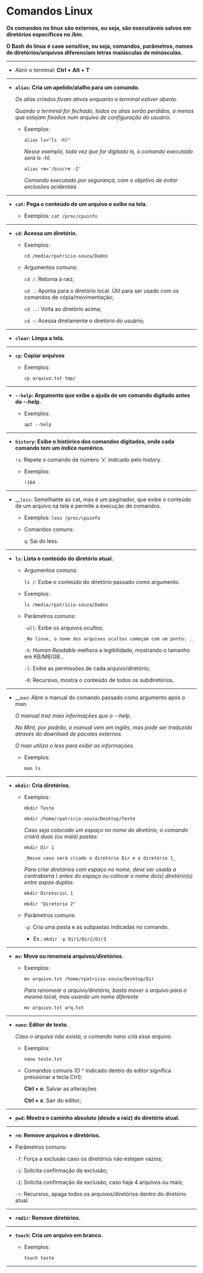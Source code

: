 # Comandos Linux

__Os comandos no linux são externos, ou seja, são executáveis salvos em diretórios específicos no /bin.__

__O Bash do linux é case sensitive, ou seja, comandos, parâmetros, nomes de diretórios/arquivos diferenciam letras maiúsculas de minúsculas.__

---

* Abrir o terminal: **Ctrl + Alt + T**

---

* __`alias`: Cria um apelido/atalho para um comando.__

   _Os alias criados ficam ativos enquanto o terminal estiver aberto._

   _Quando o terminal for fechado, todos os alias serão perdidos, a menos que estejam fixados num arquivo de configuração do usuário._

   * Exemplos: 

      `alias ls="ls -hl"`

      _Nesse exemplo, toda vez que for digitado ls, o comando executado será ls -hl._

      `alias rm='/bin/rm -I'`

      _Comando executado por segurança, com o objetivo de evitar exclusões acidentais_

---

* __`cat`: Pega o conteúdo de um arquivo e exibe na tela.__

   * Exemplos: `cat /proc/cpuinfo`

---

* __`cd`: Acessa um diretório.__

   * Exemplos:
   
      `cd /media/rpatricio-souza/Dados`

   * Argumentos comuns:

      `cd /`: Retorna à raiz;

      `cd .`: Aponta para o diretório local. Útil para ser usado com os comandos de cópia/movimentação;
      
      `cd ..`: Volta ao diretório acima;

      `cd ~`: Acessa diretamente o diretório do usuário;
---

* __`clear`: Limpa a tela.__

---

* __`cp`: Copiar arquivos__

   * Exemplos:

      `cp arquivo.txt tmp/`

---

* __`--help`: Argumento que exibe a ajuda de um comando digitado antes do --help.__

   * Exemplos:

      `apt --help`

---

* __`history`: Exibe o histórico dos comandos digitados, onde cada comando tem um índice numérico.__
   
   `!x`: Repete o comando de número 'x' indicado pelo history.

   * Exemplos:

      `!164`

---

 * __`less`: Semelhante ao cat, mas é um paginador, que exibe o conteúdo de um arquivo na tela e permite a execução de comandos.

   * Exemplos: `less /proc/cpuinfo`

   * Comandos comuns:

      `q`: Sai do less.

---

* __`ls`: Lista o conteúdo do diretório atual.__
   
   * Argumentos comuns:

      `ls /`: Exibe o conteúdo do diretório passado como argumento.

   * Exemplos:
    
       `ls /media/rpatricio-souza/Dados`

   * Parâmetros comuns:

      `-all`: Exibe os arquivos ocultos;
         
         _No linux, o nome dos arquivos ocultos começam com um ponto: ._

      `-h`: _Human Readable_ melhora a legibilidade, mostrando o tamanho em KB/MB/GB...

      `-l`: Exibe as permissões de cada arquivo/diretório;

      `-R`: Recursivo, mostra o conteúdo de todos os subdiretórios.

---

* __`man`: Abre o manual do comando passado como argumento após o man.

   _O manual traz mais informações que o --help._

   _No Mint, por padrão, o manual vem em inglês, mas pode ser traduzido através do download de pacotes externos._

   _O man utiliza o less para exibir as informações._

   * Exemplos:

      `man ls`

---

* __`mkdir`: Cria diretórios.__

   * Exemplos:
   
      `mkdir Teste`

      `mkdir /home/rpatricio-souza/Desktop/Teste`

      _Caso seja colocado um espaço no nome do diretório, o comando criará duas (ou mais) pastas:_

      `mkdir Dir 1`

         _Nesse caso será criado o diretório Dir e o diretório 1_

      _Para criar diretórios com espaço no nome, deve ser usada a contrabarra \ antes do espaço ou colocar o nome do(s) diretório(s) entre aspas duplas:_

      `mkdir Diretorio\ 1`

      `mkdir "Diretorio 2"`

   * Parâmetros comuns:

      `-p`: Cria uma pasta e as subpastas indicadas no comando.

      * Ex.: `mkdir -p Dir1/Dir2/Dir3`

---

* __`mv`: Move ou renomeia arquivos/diretórios.__

   * Exemplos:

      `mv arquivo.txt /home/rpatricio-souza/Desktop/Dir`

      _Para renomear o arquivo/diretório, basta mover o arquivo para o mesmo local, mas usando um nome diferente_

      `mv arquivo.txt arq.txt`

---

* __`nano`: Editor de texto.__

   _Caso o arquivo não exista, o comando nano cria esse arquivo._

   * Exemplos:

      `nano teste.txt`

   * Comandos comuns (O ^ indicado dentro do editor significa pressionar a tecla Ctrl):

      __Ctrl + o__: Salvar as alterações
      
      __Ctrl + x__: Sair do editor;

---

* __`pwd`: Mostra o caminho absoluto (desde a raiz) do diretório atual.__

---

* __`rm`: Remove arquivos e diretórios.__

 * Parâmetros comuns:

    `-f`: Força a exclusão caso os diretórios não estejam vazios;

    `-i`: Solicita confirmação da exclusão;

    `-I`: Solicita confirmação da exclusão, caso haja 4 arquivos ou mais;

    `-r`: Recursivo, apaga todos os arquivos/diretórios dentro do diretório atual.

---

* __`rmdir`: Remove diretórios.__

---

* __`touch`: Cria um arquivo em branco.__

   * Exemplos:

      `touch teste`

---
